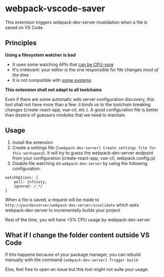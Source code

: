 # webpack-vscode-saver

This extension triggers webpack-dev-server invalidation when a file is saved on VS Code.

## Principles

**Using a filesystem watcher is bad**

- It uses some watching APIs that [can be CPU-vore](https://github.com/paulmillr/chokidar#why)
- It's irrelevant: your editor is the one responsible for file changes _most of the time_
- It is not compatible with [some systems](https://webpack.js.org/configuration/dev-server/#devserverwatchoptions-)

**This extension shall not adapt to all toolchains**

Even if there are some automatic wds server configuration discovery, this tool shall not have more than a few: it binds us to the toolchain breaking changes (create-react-app, vue-cli, etc.). A good configuration file is better than dozens of guessers modules that we need to maintain.

## Usage

1. Install the extension
2. Create a settings file (`[webpack-dev-server] Create settings file for this workspace`). It will try to guess the webpack-dev-server endpoint from your configuration (create-react-app, vue-cli, webpack.config.js)
3. Disable file watching on `webpack-dev-server` by using the following configuration:

```
watchOptions: {
    poll: Infinity,
    ignored: /.*/
}
```

When a file is saved, a request will be made to `http://yourdevserver/webpack-dev-server/invalidate` which asks webpack-dev-server to incrementally builds your project

Rest of the time, you will have <5% CPU usage by webpack-dev-server

## What if I change the folder content outside VS Code

If this happens because of your package manager, you can rebuild manually with the command `[webpack-dev-server] Trigger build`

Else, feel free to open an issue but this tool might not suite your usage.
